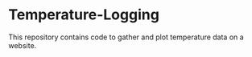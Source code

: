 # Temperature-Logging
This repository contains code to gather and plot temperature data on a website.

